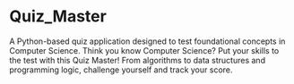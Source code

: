 # Quiz_Master
A Python-based quiz application designed to test foundational concepts in Computer Science. Think you know Computer Science? Put your skills to the test with this Quiz Master! From algorithms to data structures and programming logic, challenge yourself and track your score.

